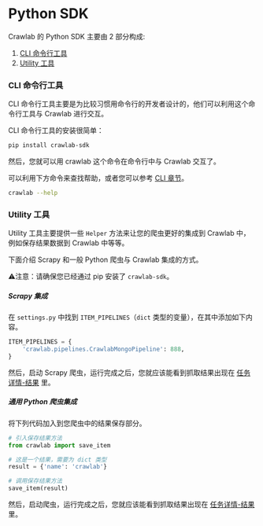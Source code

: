 # Python SDK

Crawlab 的 Python SDK 主要由 2 部分构成:

1. [CLI 命令行工具](./CLI.md)
2. [Utility 工具](./Python.md)

### CLI 命令行工具

CLI 命令行工具主要是为比较习惯用命令行的开发者设计的，他们可以利用这个命令行工具与 Crawlab 进行交互。

CLI 命令行工具的安装很简单：

```bash
pip install crawlab-sdk
```

然后，您就可以用 crawlab 这个命令在命令行中与 Crawlab 交互了。

可以利用下方命令来查找帮助，或者您可以参考 [CLI 章节](./CLI.md)。

```bash
crawlab --help
```

### Utility 工具

Utility 工具主要提供一些 `Helper` 方法来让您的爬虫更好的集成到 Crawlab 中，例如保存结果数据到 Crawlab 中等等。

下面介绍 Scrapy 和一般 Python 爬虫与 Crawlab 集成的方式。

⚠️注意：请确保您已经通过 pip 安装了 `crawlab-sdk`。

##### Scrapy 集成

在 `settings.py` 中找到 `ITEM_PIPELINES`（`dict` 类型的变量），在其中添加如下内容。

```python
ITEM_PIPELINES = {
    'crawlab.pipelines.CrawlabMongoPipeline': 888,
}
```

然后，启动 Scrapy 爬虫，运行完成之后，您就应该能看到抓取结果出现在 [任务详情-结果](../Task/Results.md) 里。

##### 通用 Python 爬虫集成

将下列代码加入到您爬虫中的结果保存部分。

```python
# 引入保存结果方法
from crawlab import save_item

# 这是一个结果，需要为 dict 类型
result = {'name': 'crawlab'}

# 调用保存结果方法
save_item(result)
```

然后，启动爬虫，运行完成之后，您就应该能看到抓取结果出现在 [任务详情-结果](../Task/Results.md) 里。
